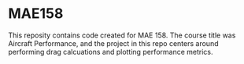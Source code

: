 # MAE158

This reposity contains code created for MAE 158. The course title was Aircraft Performance, and the project in this repo centers around performing drag calcuations and plotting performance metrics.
